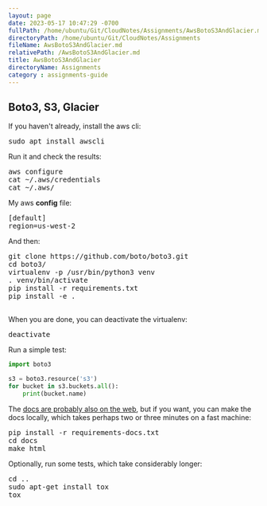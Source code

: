 ```yaml
---
layout: page
date: 2023-05-17 10:47:29 -0700
fullPath: /home/ubuntu/Git/CloudNotes/Assignments/AwsBotoS3AndGlacier.md
directoryPath: /home/ubuntu/Git/CloudNotes/Assignments
fileName: AwsBotoS3AndGlacier.md
relativePath: /AwsBotoS3AndGlacier.md
title: AwsBotoS3AndGlacier
directoryName: Assignments
category : assignments-guide
---
```


## Boto3, S3, Glacier

If you haven't already, install the aws cli:

<pre>
sudo apt install awscli
</pre>

Run it and check the results:

<pre>
aws configure
cat ~/.aws/credentials
cat ~/.aws/
</pre>

My aws **config** file:

<pre>
[default]
region=us-west-2
</pre>

And then:

<pre>
git clone https://github.com/boto/boto3.git
cd boto3/
virtualenv -p /usr/bin/python3 venv
. venv/bin/activate
pip install -r requirements.txt
pip install -e .

</pre>

When you are done, you can deactivate the virtualenv:

<pre>
deactivate
</pre>

Run a simple test:

```python
import boto3

s3 = boto3.resource('s3')
for bucket in s3.buckets.all():
    print(bucket.name)
```

The [docs are probably also on the web](http://boto3.readthedocs.io/en/latest/), but if you want, you can make the docs locally, which takes perhaps two or three minutes on a fast machine:

<pre>
pip install -r requirements-docs.txt
cd docs
make html
</pre>

Optionally, run some tests, which take considerably longer:

<pre>
cd ..
sudo apt-get install tox
tox
</pre>
